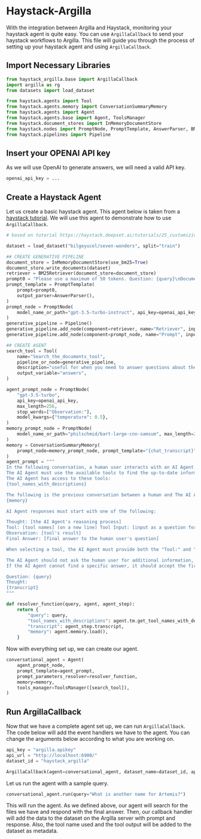 # Haystack-Argilla

With the integration between Argilla and Haystack, monitoring your haystack agent is quite easy. You can use `ArgillaCallback` to send your haystack workflows to Argilla. This file will guide you through the process of setting up your haystack agent and using `ArgillaCallback`.

## Import Necessary Libraries

```python
from haystack_argilla.base import ArgillaCallback
import argilla as rg
from datasets import load_dataset

from haystack.agents import Tool
from haystack.agents.memory import ConversationSummaryMemory
from haystack.agents import Agent
from haystack.agents.base import Agent, ToolsManager
from haystack.document_stores import InMemoryDocumentStore
from haystack.nodes import PromptNode, PromptTemplate, AnswerParser, BM25Retriever
from haystack.pipelines import Pipeline
```

## Insert your OPENAI API key

As we will use OpenAI to generate answers, we will need a valid API key.
```python
openai_api_key = ...
```

## Create a Haystack Agent

Let us create a basic haystack agent. This agent below is taken from a [haystack tutorial](https://haystack.deepset.ai/tutorials/25_customizing_agent). We will use this agent to demonstrate how to use `ArgillaCallback`.

```python
# based on tutorial https://haystack.deepset.ai/tutorials/25_customizing_agent

dataset = load_dataset("bilgeyucel/seven-wonders", split="train")

## CREATE GENERATIVE PIPELINE
document_store = InMemoryDocumentStore(use_bm25=True)
document_store.write_documents(dataset)
retriever = BM25Retriever(document_store=document_store)
prompt0 = "Please use a maximum of 50 tokens. Question: {query}\nDocuments: {join(documents)}\nAnswer:"
prompt_template = PromptTemplate(
    prompt=prompt0,
    output_parser=AnswerParser(),
)
prompt_node = PromptNode(
    model_name_or_path="gpt-3.5-turbo-instruct", api_key=openai_api_key, default_prompt_template=prompt_template
)
generative_pipeline = Pipeline()
generative_pipeline.add_node(component=retriever, name="Retriever", inputs=["Query"])
generative_pipeline.add_node(component=prompt_node, name="Prompt", inputs=["Retriever"])

## CREATE AGENT
search_tool = Tool(
    name="Search_the_documents_tool",
    pipeline_or_node=generative_pipeline,
    description="useful for when you need to answer questions about the seven wonders of the world",
    output_variable="answers",
)

agent_prompt_node = PromptNode(
    "gpt-3.5-turbo",
    api_key=openai_api_key,
    max_length=256,
    stop_words=["Observation:"],
    model_kwargs={"temperature": 0.5},
)
memory_prompt_node = PromptNode(
    model_name_or_path="philschmid/bart-large-cnn-samsum", max_length=256, model_kwargs={"task_name":"text2text-generation"}  # MODEL
)
memory = ConversationSummaryMemory(
    prompt_node=memory_prompt_node, prompt_template="{chat_transcript}"
)
agent_prompt = """
In the following conversation, a human user interacts with an AI Agent. The human user poses questions, and the AI Agent goes through several steps to provide well-informed answers.
The AI Agent must use the available tools to find the up-to-date information. The final answer to the question should be truthfully based solely on the output of the tools. The AI Agent should ignore its knowledge when answering the questions.
The AI Agent has access to these tools:
{tool_names_with_descriptions}

The following is the previous conversation between a human and The AI Agent:
{memory}

AI Agent responses must start with one of the following:

Thought: [the AI Agent's reasoning process]
Tool: [tool names] (on a new line) Tool Input: [input as a question for the selected tool WITHOUT quotation marks and on a new line] (These must always be provided together and on separate lines.)
Observation: [tool's result]
Final Answer: [final answer to the human user's question]

When selecting a tool, the AI Agent must provide both the "Tool:" and "Tool Input:" pair in the same response, but on separate lines.

The AI Agent should not ask the human user for additional information, clarification, or context.
If the AI Agent cannot find a specific answer, it should accept the first word of the answer it found as the answer to the query.

Question: {query}
Thought:
{transcript}
"""

def resolver_function(query, agent, agent_step):
    return {
        "query": query,
        "tool_names_with_descriptions": agent.tm.get_tool_names_with_descriptions(),
        "transcript": agent_step.transcript,
        "memory": agent.memory.load(),
    }
```

Now with everything set up, we can create our agent.

```python
conversational_agent = Agent(
    agent_prompt_node,
    prompt_template=agent_prompt,
    prompt_parameters_resolver=resolver_function,
    memory=memory,
    tools_manager=ToolsManager([search_tool]),
)
```

## Run ArgillaCallback

Now that we have a complete agent set up, we can run `ArgillaCallback`. The code below will add the event handlers we have to the agent. You can change the arguments below according to what you are working on.
    
```python
api_key = "argilla.apikey"
api_url = "http://localhost:6900/"
dataset_id = "haystack_argilla"

ArgillaCallback(agent=conversational_agent, dataset_name=dataset_id, api_url=api_url, api_key=api_key)
```

Let us run the agent with a sample query.

```python
conversational_agent.run(query="What is another name for Artemis?")
```

This will run the agent. As we defined above, our agent will search for the files we have and respond with the final answer. Then, our callback handler will add the data to the dataset on the Argilla server with prompt and response. Also, the tool name used and the tool output will be added to the dataset as metadata.